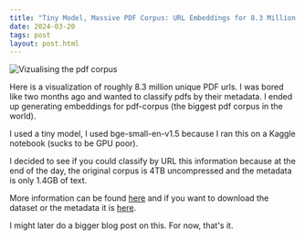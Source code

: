 ```yaml
---
title: "Tiny Model, Massive PDF Corpus: URL Embeddings for 8.3 Million PDFs"
date: 2024-03-20
tags: post
layout: post.html
---
```


![Vizualising the pdf corpus](./embeddings_pdf_corpus.png)

Here is a visualization of roughly 8.3 million unique PDF urls. I was bored
like two months ago and wanted to classify pdfs by their metadata. I ended up
generating embeddings for pdf-corpus (the biggest pdf corpus in the world).

I used a tiny model, I used bge-small-en-v1.5 because I ran this on a Kaggle
notebook (sucks to be GPU poor).

I decided to see if you could classify by URL this information because
at the end of the day, the original corpus is 4TB uncompressed and the metadata
is only 1.4GB of text.

More information can be found
[here](https://digitalcorpora.org/corpora/file-corpora/cc-main-2021-31-pdf-untruncated/)
and if you want to download the dataset or the metadata it is
[here](https://corp.digitalcorpora.org/corpora/files/CC-MAIN-2021-31-PDF-UNTRUNCATED/).

I might later do a bigger blog post on this. For now, that's it.
